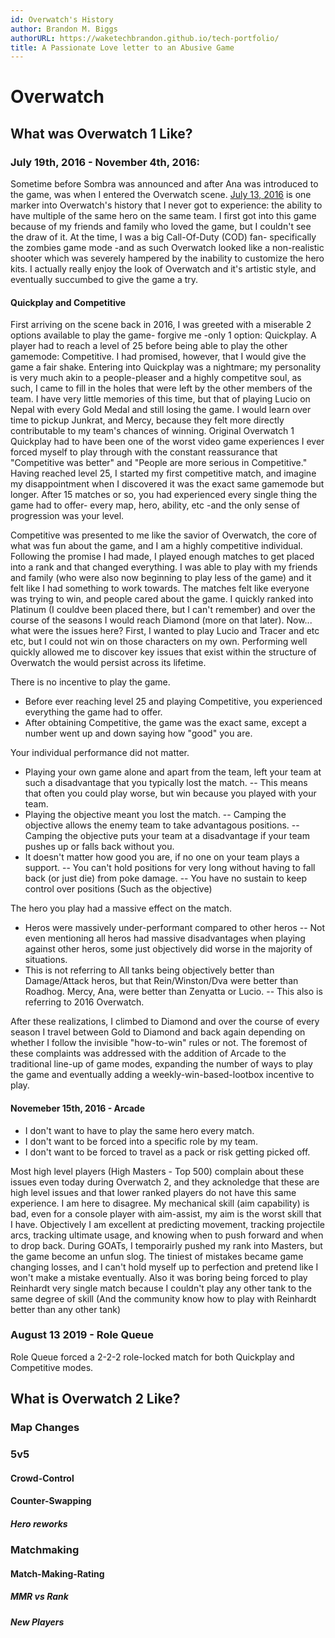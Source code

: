 ```yaml
---
id: Overwatch's History
author: Brandon M. Biggs
authorURL: https://waketechbrandon.github.io/tech-portfolio/
title: A Passionate Love letter to an Abusive Game
---
```


# Overwatch

## What was Overwatch 1 Like?

### July 19th, 2016 - November 4th, 2016:

Sometime before Sombra was announced and after Ana was introduced to the game, was when I entered the Overwatch scene. 
[July 13, 2016](https://www.youtube.com/watch?v=sf6jWApl2ek) is one marker into Overwatch's history that I never got to experience: the ability to have multiple of the same hero on the same team.
I first got into this game because of my friends and family who loved the game, but I couldn't see the draw of it. 
At the time, I was a big Call-Of-Duty (COD) fan- specifically the zombies game mode -and as such Overwatch looked like a non-realistic shooter which was severely hampered by the inability to customize the hero kits.
I actually really enjoy the look of Overwatch and it's artistic style, and eventually succumbed to give the game a try.

#### Quickplay and Competitive

First arriving on the scene back in 2016, I was greeted with a miserable 2 options available to play the game- forgive me -only 1 option: Quickplay.
A player had to reach a level of 25 before being able to play the other gamemode: Competitive. I had promised, however, that I would give the game a fair shake.
Entering into Quickplay was a nightmare; my personality is very much akin to a people-pleaser and a highly competitve soul, as such, I came to fill in the holes that were left by the other members of the team.
I have very little memories of this time, but that of playing Lucio on Nepal with every Gold Medal and still losing the game. I would learn over time to pickup Junkrat, and Mercy, because they felt more directly contributable to my team's chances of winning.
Original Overwatch 1 Quickplay had to have been one of the worst video game experiences I ever forced myself to play through with the constant reassurance that "Competitive was better" and "People are more serious in Competitive."
Having reached level 25, I started my first competitive match, and imagine my disappointment when I discovered it was the exact same gamemode but longer. 
After 15 matches or so, you had experienced every single thing the game had to offer- every map, hero, ability, etc -and the only sense of progression was your level.

Competitive was presented to me like the savior of Overwatch, the core of what was fun about the game, and I am a highly competitive individual. 
Following the promise I had made, I played enough matches to get placed into a rank and that changed everything.
I was able to play with my friends and family (who were also now beginning to play less of the game) and it felt like I had something to work towards.
The matches felt like everyone was trying to win, and people cared about the game.
I quickly ranked into Platinum (I couldve been placed there, but I can't remember) and over the course of the seasons I would reach Diamond (more on that later).
Now... what were the issues here? First, I wanted to play Lucio and Tracer and etc etc, but I could not win on those characters on my own. 
Performing well quickly allowed me to discover key issues that exist within the structure of Overwatch the would persist across its lifetime.

There is no incentive to play the game.

- Before ever reaching level 25 and playing Competitive, you experienced everything the game had to offer.
- After obtaining Competitive, the game was the exact same, except a number went up and down saying how "good" you are.

Your individual performance did not matter.

- Playing your own game alone and apart from the team, left your team at such a disadvantage that you typically lost the match.
-- This means that often you could play worse, but win because you played with your team.
- Playing the objective meant you lost the match.
-- Camping the objective allows the enemy team to take advantagous positions.
-- Camping the objective puts your team at a disadvantage if your team pushes up or falls back without you.
- It doesn't matter how good you are, if no one on your team plays a support.
-- You can't hold positions for very long without having to fall back (or just die) from poke damage.
-- You have no sustain to keep control over positions (Such as the objective)

The hero you play had a massive effect on the match.

- Heros were massively under-performant compared to other heros
-- Not even mentioning all heros had massive disadvantages when playing against other heros, some just objectively did worse in the majority of situations.
- This is not referring to All tanks being objectively better than Damage/Attack heros, but that Rein/Winston/Dva were better than Roadhog. Mercy, Ana, were better than Zenyatta or Lucio.
-- This also is referring to 2016 Overwatch.

After these realizations, I climbed to Diamond and over the course of every season I travel between Gold to Diamond and back again depending on whether I follow the invisible "how-to-win" rules or not.
The foremost of these complaints was addressed with the addition of Arcade to the traditional line-up of game modes, expanding the number of ways to play the game and eventually adding a weekly-win-based-lootbox incentive to play.

#### Novemeber 15th, 2016 - Arcade


- I don't want to have to play the same hero every match. 
- I don't want to be forced into a specific role by my team. 
- I don't want to be forced to travel as a pack or risk getting picked off.

Most high level players (High Masters - Top 500) complain about these issues even today during Overwatch 2, and they acknoledge that these are high level issues and that lower ranked players do not have this same experience.
I am here to disagree. My mechanical skill (aim capability) is bad, even for a console player with aim-assist, my aim is the worst skill that I have. 
Objectively I am excellent at predicting movement, tracking projectile arcs, tracking ultimate usage, and knowing when to push forward and when to drop back.
During GOATs, I temporairly pushed my rank into Masters, but the game become an unfun slog. 
The tiniest of mistakes became game changing losses, and I can't hold myself up to perfection and pretend like I won't make a mistake eventually.
Also it was boring being forced to play Reinhardt very single match because I couldn't play any other tank to the same degree of skill (And the community know how to play with Reinhardt better than any other tank)

### August 13 2019 - Role Queue

Role Queue forced a 2-2-2 role-locked match for both Quickplay and Competitive modes.


## What is Overwatch 2 Like?

### Map Changes

### 5v5

#### Crowd-Control

#### Counter-Swapping

##### Hero reworks

### Matchmaking

#### Match-Making-Rating

##### MMR vs Rank

##### New Players
